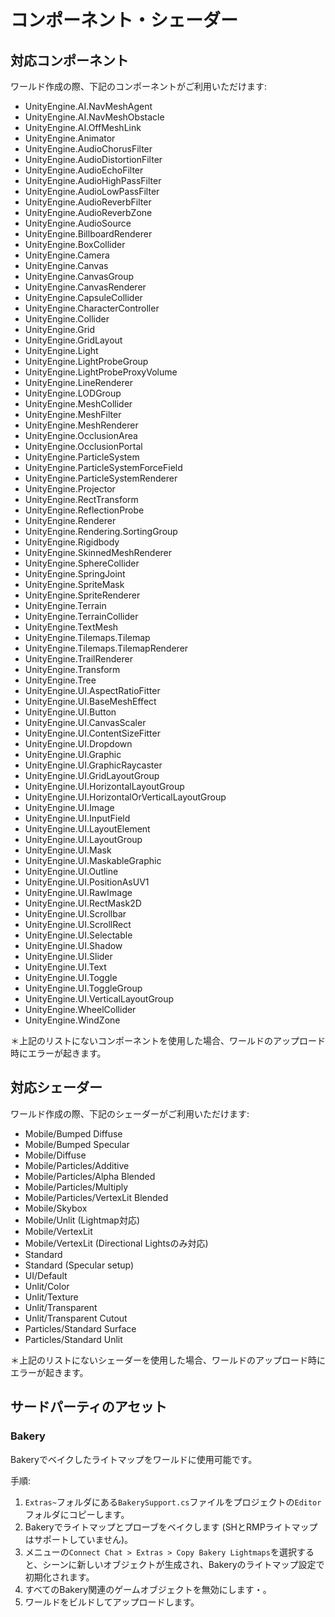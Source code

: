 # コンポーネント・シェーダー

## 対応コンポーネント

ワールド作成の際、下記のコンポーネントがご利用いただけます:

- UnityEngine.AI.NavMeshAgent
- UnityEngine.AI.NavMeshObstacle
- UnityEngine.AI.OffMeshLink
- UnityEngine.Animator
- UnityEngine.AudioChorusFilter
- UnityEngine.AudioDistortionFilter
- UnityEngine.AudioEchoFilter
- UnityEngine.AudioHighPassFilter
- UnityEngine.AudioLowPassFilter
- UnityEngine.AudioReverbFilter
- UnityEngine.AudioReverbZone
- UnityEngine.AudioSource
- UnityEngine.BillboardRenderer
- UnityEngine.BoxCollider
- UnityEngine.Camera
- UnityEngine.Canvas
- UnityEngine.CanvasGroup
- UnityEngine.CanvasRenderer
- UnityEngine.CapsuleCollider
- UnityEngine.CharacterController
- UnityEngine.Collider
- UnityEngine.Grid
- UnityEngine.GridLayout
- UnityEngine.Light
- UnityEngine.LightProbeGroup
- UnityEngine.LightProbeProxyVolume
- UnityEngine.LineRenderer
- UnityEngine.LODGroup
- UnityEngine.MeshCollider
- UnityEngine.MeshFilter
- UnityEngine.MeshRenderer
- UnityEngine.OcclusionArea
- UnityEngine.OcclusionPortal
- UnityEngine.ParticleSystem
- UnityEngine.ParticleSystemForceField
- UnityEngine.ParticleSystemRenderer
- UnityEngine.Projector
- UnityEngine.RectTransform
- UnityEngine.ReflectionProbe
- UnityEngine.Renderer
- UnityEngine.Rendering.SortingGroup
- UnityEngine.Rigidbody
- UnityEngine.SkinnedMeshRenderer
- UnityEngine.SphereCollider
- UnityEngine.SpringJoint
- UnityEngine.SpriteMask
- UnityEngine.SpriteRenderer
- UnityEngine.Terrain
- UnityEngine.TerrainCollider
- UnityEngine.TextMesh
- UnityEngine.Tilemaps.Tilemap
- UnityEngine.Tilemaps.TilemapRenderer
- UnityEngine.TrailRenderer
- UnityEngine.Transform
- UnityEngine.Tree
- UnityEngine.UI.AspectRatioFitter
- UnityEngine.UI.BaseMeshEffect
- UnityEngine.UI.Button
- UnityEngine.UI.CanvasScaler
- UnityEngine.UI.ContentSizeFitter
- UnityEngine.UI.Dropdown
- UnityEngine.UI.Graphic
- UnityEngine.UI.GraphicRaycaster
- UnityEngine.UI.GridLayoutGroup
- UnityEngine.UI.HorizontalLayoutGroup
- UnityEngine.UI.HorizontalOrVerticalLayoutGroup
- UnityEngine.UI.Image
- UnityEngine.UI.InputField
- UnityEngine.UI.LayoutElement
- UnityEngine.UI.LayoutGroup
- UnityEngine.UI.Mask
- UnityEngine.UI.MaskableGraphic
- UnityEngine.UI.Outline
- UnityEngine.UI.PositionAsUV1
- UnityEngine.UI.RawImage
- UnityEngine.UI.RectMask2D
- UnityEngine.UI.Scrollbar
- UnityEngine.UI.ScrollRect
- UnityEngine.UI.Selectable
- UnityEngine.UI.Shadow
- UnityEngine.UI.Slider
- UnityEngine.UI.Text
- UnityEngine.UI.Toggle
- UnityEngine.UI.ToggleGroup
- UnityEngine.UI.VerticalLayoutGroup
- UnityEngine.WheelCollider
- UnityEngine.WindZone

＊上記のリストにないコンポーネントを使用した場合、ワールドのアップロード時にエラーが起きます。

## 対応シェーダー

ワールド作成の際、下記のシェーダーがご利用いただけます:

- Mobile/Bumped Diffuse
- Mobile/Bumped Specular
- Mobile/Diffuse
- Mobile/Particles/Additive
- Mobile/Particles/Alpha Blended
- Mobile/Particles/Multiply
- Mobile/Particles/VertexLit Blended
- Mobile/Skybox
- Mobile/Unlit (Lightmap対応)
- Mobile/VertexLit
- Mobile/VertexLit (Directional Lightsのみ対応)
- Standard
- Standard (Specular setup)
- UI/Default
- Unlit/Color
- Unlit/Texture
- Unlit/Transparent
- Unlit/Transparent Cutout
- Particles/Standard Surface
- Particles/Standard Unlit

＊上記のリストにないシェーダーを使用した場合、ワールドのアップロード時にエラーが起きます。

## サードパーティのアセット

### Bakery

Bakeryでベイクしたライトマップをワールドに使用可能です。

手順:

1. `Extras~`フォルダにある`BakerySupport.cs`ファイルをプロジェクトの`Editor`フォルダにコピーします。
2. Bakeryでライトマップとプローブをベイクします (SHとRMPライトマップはサポートしていません)。
3. メニューの`Connect Chat > Extras > Copy Bakery Lightmaps`を選択すると、シーンに新しいオブジェクトが生成され、Bakeryのライトマップ設定で初期化されます。
4. すべてのBakery関連のゲームオブジェクトを無効にします・。
5. ワールドをビルドしてアップロードします。